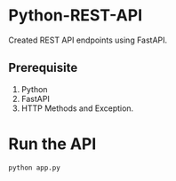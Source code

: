 # Python-REST-API
Created REST API endpoints using FastAPI.

## Prerequisite
1. Python
2. FastAPI
3. HTTP Methods and Exception.

# Run the API
`python app.py`